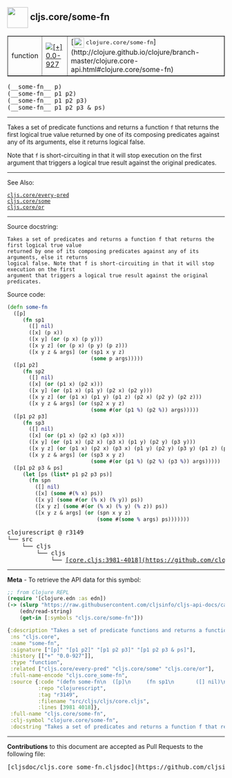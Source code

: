 ## <img width="48px" valign="middle" src="http://i.imgur.com/Hi20huC.png"> cljs.core/some-fn

 <table border="1">
<tr>

<td>function</td>
<td><a href="https://github.com/cljsinfo/cljs-api-docs/tree/0.0-927"><img valign="middle" alt="[+] 0.0-927" src="https://img.shields.io/badge/+-0.0--927-lightgrey.svg"></a> </td>
<td>
[<img height="24px" valign="middle" src="http://i.imgur.com/1GjPKvB.png"> <samp>clojure.core/some-fn</samp>](http://clojure.github.io/clojure/branch-master/clojure.core-api.html#clojure.core/some-fn)
</td>
</tr>
</table>

 <samp>
(__some-fn__ p)<br>
</samp>
 <samp>
(__some-fn__ p1 p2)<br>
</samp>
 <samp>
(__some-fn__ p1 p2 p3)<br>
</samp>
 <samp>
(__some-fn__ p1 p2 p3 & ps)<br>
</samp>

---

Takes a set of predicate functions and returns a function `f` that returns the
first logical true value returned by one of its composing predicates against any
of its arguments, else it returns logical false.

Note that `f` is short-circuiting in that it will stop execution on the first
argument that triggers a logical true result against the original predicates.

---


See Also:

[`cljs.core/every-pred`](cljs.core_every-pred.md)<br>
[`cljs.core/some`](cljs.core_some.md)<br>
[`cljs.core/or`](cljs.core_or.md)<br>

---

Source docstring:

```
Takes a set of predicates and returns a function f that returns the first logical true value
returned by one of its composing predicates against any of its arguments, else it returns
logical false. Note that f is short-circuiting in that it will stop execution on the first
argument that triggers a logical true result against the original predicates.
```

Source code:

```clj
(defn some-fn
  ([p]
     (fn sp1
       ([] nil)
       ([x] (p x))
       ([x y] (or (p x) (p y)))
       ([x y z] (or (p x) (p y) (p z)))
       ([x y z & args] (or (sp1 x y z)
                           (some p args)))))
  ([p1 p2]
     (fn sp2
       ([] nil)
       ([x] (or (p1 x) (p2 x)))
       ([x y] (or (p1 x) (p1 y) (p2 x) (p2 y)))
       ([x y z] (or (p1 x) (p1 y) (p1 z) (p2 x) (p2 y) (p2 z)))
       ([x y z & args] (or (sp2 x y z)
                           (some #(or (p1 %) (p2 %)) args)))))
  ([p1 p2 p3]
     (fn sp3
       ([] nil)
       ([x] (or (p1 x) (p2 x) (p3 x)))
       ([x y] (or (p1 x) (p2 x) (p3 x) (p1 y) (p2 y) (p3 y)))
       ([x y z] (or (p1 x) (p2 x) (p3 x) (p1 y) (p2 y) (p3 y) (p1 z) (p2 z) (p3 z)))
       ([x y z & args] (or (sp3 x y z)
                           (some #(or (p1 %) (p2 %) (p3 %)) args)))))
  ([p1 p2 p3 & ps]
     (let [ps (list* p1 p2 p3 ps)]
       (fn spn
         ([] nil)
         ([x] (some #(% x) ps))
         ([x y] (some #(or (% x) (% y)) ps))
         ([x y z] (some #(or (% x) (% y) (% z)) ps))
         ([x y z & args] (or (spn x y z)
                             (some #(some % args) ps)))))))
```

 <pre>
clojurescript @ r3149
└── src
    └── cljs
        └── cljs
            └── <ins>[core.cljs:3981-4018](https://github.com/clojure/clojurescript/blob/r3149/src/cljs/cljs/core.cljs#L3981-L4018)</ins>
</pre>


---

__Meta__ - To retrieve the API data for this symbol:

```clj
;; from Clojure REPL
(require '[clojure.edn :as edn])
(-> (slurp "https://raw.githubusercontent.com/cljsinfo/cljs-api-docs/catalog/cljs-api.edn")
    (edn/read-string)
    (get-in [:symbols "cljs.core/some-fn"]))
```

```clj
{:description "Takes a set of predicate functions and returns a function `f` that returns the\nfirst logical true value returned by one of its composing predicates against any\nof its arguments, else it returns logical false.\n\nNote that `f` is short-circuiting in that it will stop execution on the first\nargument that triggers a logical true result against the original predicates.",
 :ns "cljs.core",
 :name "some-fn",
 :signature ["[p]" "[p1 p2]" "[p1 p2 p3]" "[p1 p2 p3 & ps]"],
 :history [["+" "0.0-927"]],
 :type "function",
 :related ["cljs.core/every-pred" "cljs.core/some" "cljs.core/or"],
 :full-name-encode "cljs.core_some-fn",
 :source {:code "(defn some-fn\n  ([p]\n     (fn sp1\n       ([] nil)\n       ([x] (p x))\n       ([x y] (or (p x) (p y)))\n       ([x y z] (or (p x) (p y) (p z)))\n       ([x y z & args] (or (sp1 x y z)\n                           (some p args)))))\n  ([p1 p2]\n     (fn sp2\n       ([] nil)\n       ([x] (or (p1 x) (p2 x)))\n       ([x y] (or (p1 x) (p1 y) (p2 x) (p2 y)))\n       ([x y z] (or (p1 x) (p1 y) (p1 z) (p2 x) (p2 y) (p2 z)))\n       ([x y z & args] (or (sp2 x y z)\n                           (some #(or (p1 %) (p2 %)) args)))))\n  ([p1 p2 p3]\n     (fn sp3\n       ([] nil)\n       ([x] (or (p1 x) (p2 x) (p3 x)))\n       ([x y] (or (p1 x) (p2 x) (p3 x) (p1 y) (p2 y) (p3 y)))\n       ([x y z] (or (p1 x) (p2 x) (p3 x) (p1 y) (p2 y) (p3 y) (p1 z) (p2 z) (p3 z)))\n       ([x y z & args] (or (sp3 x y z)\n                           (some #(or (p1 %) (p2 %) (p3 %)) args)))))\n  ([p1 p2 p3 & ps]\n     (let [ps (list* p1 p2 p3 ps)]\n       (fn spn\n         ([] nil)\n         ([x] (some #(% x) ps))\n         ([x y] (some #(or (% x) (% y)) ps))\n         ([x y z] (some #(or (% x) (% y) (% z)) ps))\n         ([x y z & args] (or (spn x y z)\n                             (some #(some % args) ps)))))))",
          :repo "clojurescript",
          :tag "r3149",
          :filename "src/cljs/cljs/core.cljs",
          :lines [3981 4018]},
 :full-name "cljs.core/some-fn",
 :clj-symbol "clojure.core/some-fn",
 :docstring "Takes a set of predicates and returns a function f that returns the first logical true value\nreturned by one of its composing predicates against any of its arguments, else it returns\nlogical false. Note that f is short-circuiting in that it will stop execution on the first\nargument that triggers a logical true result against the original predicates."}

```

---

__Contributions__ to this document are accepted as Pull Requests to the following file:

 <pre>
[cljsdoc/cljs.core_some-fn.cljsdoc](https://github.com/cljsinfo/cljs-api-docs/blob/master/cljsdoc/cljs.core_some-fn.cljsdoc)
</pre>

